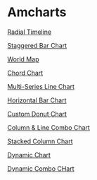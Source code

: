 # Amcharts
<a href="https://fitzpk.github.io/Repo-2/index.html">Radial Timeline</a>

<a href="https://fitzpk.github.io/Repo-2/admissionchart.html">Staggered Bar Chart</a>

<a href="https://fitzpk.github.io/Repo-2/intlmap.html">World Map</a>

<a href="https://fitzpk.github.io/Repo-2/courseconnect.html">Chord Chart</a>

<a href="https://fitzpk.github.io/Repo-2/demogs.html">Multi-Series Line Chart</a>

<a href="https://fitzpk.github.io/Repo-2/demogsDept.html">Horizontal Bar Chart</a>

<a href="https://fitzpk.github.io/Repo-2/funding.html">Custom Donut Chart</a>

<a href="https://fitzpk.github.io/Repo-2/combo.html">Column & Line Combo Chart</a>

<a href="https://fitzpk.github.io/Repo-2/stacked.html">Stacked Column Chart</a>

<a href="https://fitzpk.github.io/Repo-2/dynamic.html">Dynamic Chart</a>

<a href="https://fitzpk.github.io/Repo-2/dynamic_combo.html">Dynamic Combo CHart</a>
